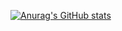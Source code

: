 [![Anurag's GitHub stats](https://github-readme-stats.vercel.app/api?username=2025-Nev)](https://github.com/anuraghazra/github-readme-stats)